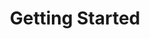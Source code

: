 ---
title: "Getting Started"
linkTitle: "Getting Started"
weight: 6
description: >
  Quickstarts for getting up and running with Gate
---